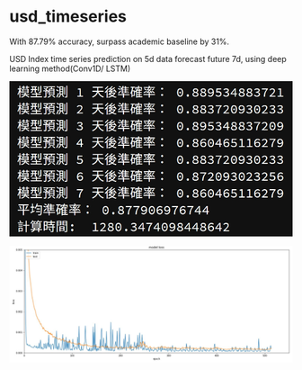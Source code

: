 # usd_timeseries
With 87.79% accuracy, surpass academic baseline by 31%. 

USD Index time series prediction on 5d data forecast future 7d, using deep learning method(Conv1D/ LSTM)

![87.79% Accuracy](https://github.com/yejiachen/usd_timeseries/blob/master/87%25%20accuracy.jpg?imageMogr2/auto-orient/strip)

![Training loss history](https://github.com/yejiachen/usd_timeseries/blob/master/train_history_loss.JPG?imageMogr2/auto-orient/strip)
